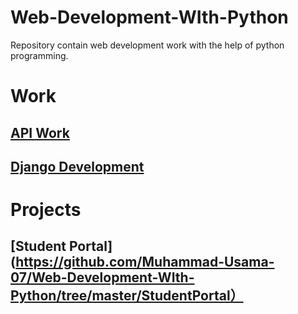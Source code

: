 # Web-Development-WIth-Python
Repository contain web development work with the help of python programming.


# Work  
## [API Work](https://github.com/Muhammad-Usama-07/Web-Development-WIth-Python/tree/master/Flask-API)


## [Django Development](https://github.com/Muhammad-Usama-07/Web-Development-WIth-Python/tree/master/FirstProject)

# Projects

## [Student Portal](https://github.com/Muhammad-Usama-07/Web-Development-WIth-Python/tree/master/StudentPortal）
